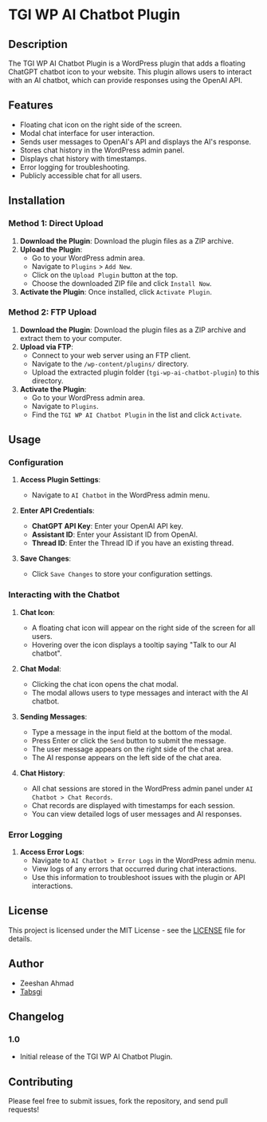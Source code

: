 # TGI WP AI Chatbot Plugin

## Description
The TGI WP AI Chatbot Plugin is a WordPress plugin that adds a floating ChatGPT chatbot icon to your website. This plugin allows users to interact with an AI chatbot, which can provide responses using the OpenAI API.

## Features
- Floating chat icon on the right side of the screen.
- Modal chat interface for user interaction.
- Sends user messages to OpenAI's API and displays the AI's response.
- Stores chat history in the WordPress admin panel.
- Displays chat history with timestamps.
- Error logging for troubleshooting.
- Publicly accessible chat for all users.

## Installation

### Method 1: Direct Upload
1. **Download the Plugin**: Download the plugin files as a ZIP archive.
2. **Upload the Plugin**:
    - Go to your WordPress admin area.
    - Navigate to `Plugins` > `Add New`.
    - Click on the `Upload Plugin` button at the top.
    - Choose the downloaded ZIP file and click `Install Now`.
3. **Activate the Plugin**: Once installed, click `Activate Plugin`.

### Method 2: FTP Upload
1. **Download the Plugin**: Download the plugin files as a ZIP archive and extract them to your computer.
2. **Upload via FTP**:
    - Connect to your web server using an FTP client.
    - Navigate to the `/wp-content/plugins/` directory.
    - Upload the extracted plugin folder (`tgi-wp-ai-chatbot-plugin`) to this directory.
3. **Activate the Plugin**:
    - Go to your WordPress admin area.
    - Navigate to `Plugins`.
    - Find the `TGI WP AI Chatbot Plugin` in the list and click `Activate`.



## Usage

### Configuration
1. **Access Plugin Settings**:
    - Navigate to `AI Chatbot` in the WordPress admin menu.
2. **Enter API Credentials**:
    - **ChatGPT API Key**: Enter your OpenAI API key.
    - **Assistant ID**: Enter your Assistant ID from OpenAI.
    - **Thread ID**: Enter the Thread ID if you have an existing thread.

3. **Save Changes**:
    - Click `Save Changes` to store your configuration settings.

### Interacting with the Chatbot
1. **Chat Icon**:
    - A floating chat icon will appear on the right side of the screen for all users.
    - Hovering over the icon displays a tooltip saying "Talk to our AI chatbot".

2. **Chat Modal**:
    - Clicking the chat icon opens the chat modal.
    - The modal allows users to type messages and interact with the AI chatbot.

3. **Sending Messages**:
    - Type a message in the input field at the bottom of the modal.
    - Press Enter or click the `Send` button to submit the message.
    - The user message appears on the right side of the chat area.
    - The AI response appears on the left side of the chat area.

4. **Chat History**:
    - All chat sessions are stored in the WordPress admin panel under `AI Chatbot > Chat Records`.
    - Chat records are displayed with timestamps for each session.
    - You can view detailed logs of user messages and AI responses.

### Error Logging
1. **Access Error Logs**:
    - Navigate to `AI Chatbot > Error Logs` in the WordPress admin menu.
    - View logs of any errors that occurred during chat interactions.
    - Use this information to troubleshoot issues with the plugin or API interactions.

## License
This project is licensed under the MIT License - see the [LICENSE](LICENSE) file for details.

## Author
- Zeeshan Ahmad
- [Tabsgi](https://tabsgi.com)

## Changelog
### 1.0
- Initial release of the TGI WP AI Chatbot Plugin.

## Contributing
Please feel free to submit issues, fork the repository, and send pull requests!
